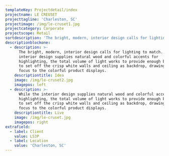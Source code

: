 ```yaml
---
templateKey: Projectdetail/index
projectname: LE CREUSET
projecttagline: 'Charleston, SC'
projectimage: /img/le-cruset1.jpg
projectcategory: Corporate
projectscope: Retail
sortdescription: 'The bright, modern, interior design calls for lighting to match.'
descriptionblockone:
  - description: >-
      The bright, modern, interior design calls for lighting to match. While the
      interior design supplies natural wood and colorful accents for
      highlighting, the total volume of light works to provide enough brightness
      to set off the crisp white walls and ceiling as backdrop, drawing further
      focus to the colorful product displays.
    descriptiontitle: Idea
    image: /img/le-cruset2.jpg
    imagepos: left
  - description: >-
      While the interior design supplies natural wood and colorful accents for
      highlighting, the total volume of light works to provide enough brightness
      to set off the crisp white walls and ceiling as backdrop, drawing further
      focus to the colorful product displays.
    descriptiontitle: Live
    image: /img/le-cruset.jpg
    imagepos: right
extrafield:
  - label: Client
    value: LS3P
  - label: Location
    value: 'Charleston, SC'
---
```


